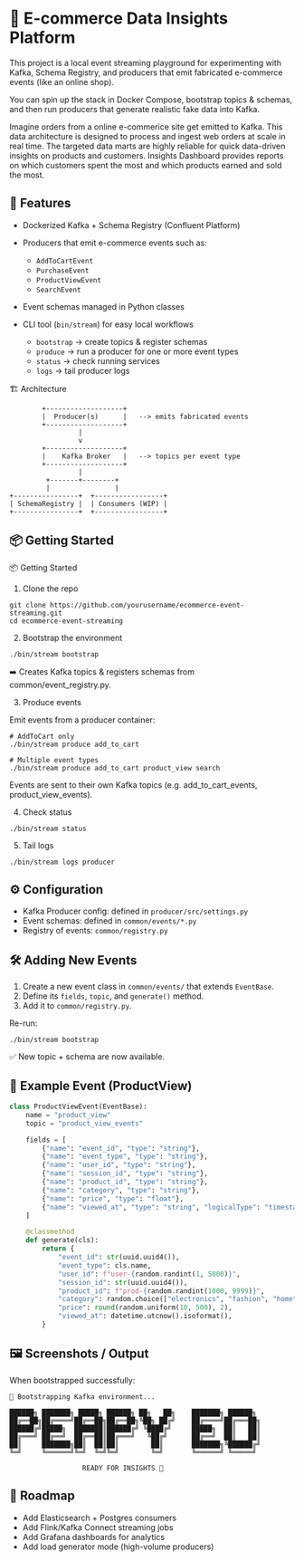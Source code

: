 # 🛒 E-commerce Data Insights Platform

This project is a local event streaming playground for experimenting with Kafka, Schema Registry, and producers that emit fabricated e-commerce events (like an online shop).

You can spin up the stack in Docker Compose, bootstrap topics & schemas, and then run producers that generate realistic fake data into Kafka.

Imagine orders from a online e-commerice site get emitted to Kafka. This data architecture is designed to process and ingest web orders at scale in real time. The targeted data marts are highly reliable for quick data-driven insights on products and customers. Insights Dashboard provides reports on which customers spent the most and which products earned and sold the most.

## 🚀 Features

* Dockerized Kafka + Schema Registry (Confluent Platform)
* Producers that emit e-commerce events such as:
    * `AddToCartEvent`
    * `PurchaseEvent`
    * `ProductViewEvent`
    * `SearchEvent`

* Event schemas managed in Python classes
* CLI tool (`bin/stream`) for easy local workflows
    * `bootstrap` → create topics & register schemas
    * `produce` → run a producer for one or more event types
    * `status` → check running services
    * `logs` → tail producer logs

🏗️ Architecture

```
        +-------------------+
        |  Producer(s)      |   --> emits fabricated events
        +-------------------+
                 |
                 v
        +-------------------+
        |    Kafka Broker   |   --> topics per event type
        +-------------------+
                 |
         +-------+--------+
         |                |
+----------------+  +-----------------+
| SchemaRegistry |  | Consumers (WIP) |
+----------------+  +-----------------+
```

## 📦 Getting Started

📦 Getting Started
1. Clone the repo
```
git clone https://github.com/yourusername/ecommerce-event-streaming.git
cd ecommerce-event-streaming
```

2. Bootstrap the environment
```
./bin/stream bootstrap
```
➡️ Creates Kafka topics & registers schemas from common/event_registry.py.

3. Produce events

Emit events from a producer container:
```
# AddToCart only
./bin/stream produce add_to_cart

# Multiple event types
./bin/stream produce add_to_cart product_view search
```
Events are sent to their own Kafka topics (e.g. add_to_cart_events, product_view_events).

4. Check status
```
./bin/stream status
```

5. Tail logs
```
./bin/stream logs producer
```

## ⚙️ Configuration

* Kafka Producer config: defined in `producer/src/settings.py`
* Event schemas: defined in `common/events/*.py`
* Registry of events: `common/registry.py`

## 🛠️ Adding New Events

1. Create a new event class in `common/events/` that extends `EventBase`.
2. Define its `fields`, `topic`, and `generate()` method.
3. Add it to `common/registry.py`.

Re-run:
```
./bin/stream bootstrap
```
✅ New topic + schema are now available.

## 🎨 Example Event (ProductView)
```python
class ProductViewEvent(EventBase):
    name = "product_view"
    topic = "product_view_events"

    fields = [
        {"name": "event_id", "type": "string"},
        {"name": "event_type", "type": "string"},
        {"name": "user_id", "type": "string"},
        {"name": "session_id", "type": "string"},
        {"name": "product_id", "type": "string"},
        {"name": "category", "type": "string"},
        {"name": "price", "type": "float"},
        {"name": "viewed_at", "type": "string", "logicalType": "timestamp-millis"}
    ]

    @classmethod
    def generate(cls):
        return {
            "event_id": str(uuid.uuid4()),
            "event_type": cls.name,
            "user_id": f"user-{random.randint(1, 5000)}",
            "session_id": str(uuid.uuid4()),
            "product_id": f"prod-{random.randint(1000, 9999)}",
            "category": random.choice(["electronics", "fashion", "home", "toys"]),
            "price": round(random.uniform(10, 500), 2),
            "viewed_at": datetime.utcnow().isoformat(),
        }
```

## 🖼️ Screenshots / Output

When bootstrapped successfully:
```
🚀 Bootstrapping Kafka environment...

██████╗ ███████╗ █████╗ ██████╗ ██╗   ██╗    ███████╗ ██████╗ 
██╔══██╗██╔════╝██╔══██╗██╔══██╗╚██╗ ██╔╝    ██╔════╝██╔═══██╗
██████╔╝█████╗  ███████║██████╔╝ ╚████╔╝     █████╗  ██║   ██║
██╔═══╝ ██╔══╝  ██╔══██║██╔═══╝   ╚██╔╝      ██╔══╝  ██║   ██║
██║     ███████╗██║  ██║██║        ██║       ███████╗╚██████╔╝
╚═╝     ╚══════╝╚═╝  ╚═╝╚═╝        ╚═╝       ╚══════╝ ╚═════╝ 

                  READY FOR INSIGHTS 🚀
```

## 🔮 Roadmap

* Add Elasticsearch + Postgres consumers
* Add Flink/Kafka Connect streaming jobs
* Add Grafana dashboards for analytics
* Add load generator mode (high-volume producers)